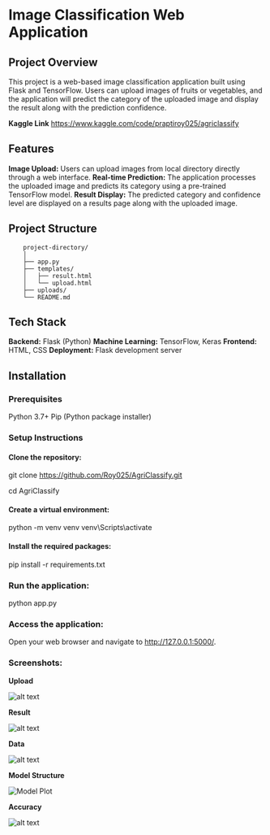 # Image Classification Web Application
## Project Overview

This project is a web-based image classification application built using Flask and TensorFlow. Users can upload images of fruits or vegetables, and the application will predict the category of the uploaded image and display the result along with the prediction confidence.

**Kaggle Link**
https://www.kaggle.com/code/praptiroy025/agriclassify

## Features
**Image Upload:** Users can upload images from local directory directly through a web interface.
**Real-time Prediction:** The application processes the uploaded image and predicts its category using a pre-trained TensorFlow model.
**Result Display:** The predicted category and confidence level are displayed on a results page along with the uploaded image.
## Project Structure

        project-directory/
        │
        ├── app.py                    
        ├── templates/
        │   ├── result.html            
        │   └── upload.html           
        ├── uploads/                  
        └── README.md                 
## Tech Stack
**Backend:** Flask (Python)
**Machine Learning:** TensorFlow, Keras
**Frontend:** HTML, CSS
**Deployment:** Flask development server

## Installation
### Prerequisites
Python 3.7+
Pip (Python package installer)

### Setup Instructions

#### Clone the repository:

git clone https://github.com/Roy025/AgriClassify.git

cd AgriClassify

#### Create a virtual environment:
python -m venv venv
venv\Scripts\activate

#### Install the required packages:

<!-- pip install tensorflow flask pillow
pip freeze > requirements.txt -->
pip install -r requirements.txt

### Run the application:
python app.py


### Access the application:
Open your web browser and navigate to http://127.0.0.1:5000/.

### Screenshots:

**Upload**

![alt text](image-1.png)

**Result**

![alt text](image.png)

**Data**

![alt text](image-2.png)

**Model Structure**

![Model Plot](model_plot.png)


**Accuracy**

![alt text](image-3.png)
